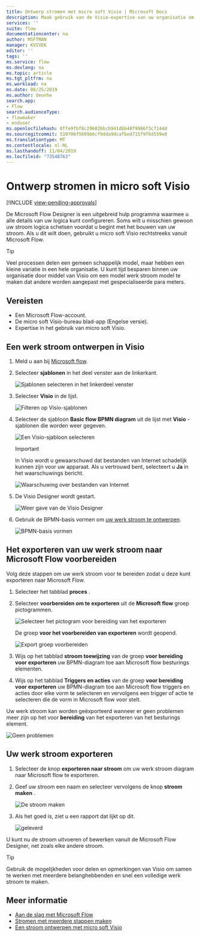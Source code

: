 ```yaml
---
title: Ontwerp stromen met micro soft Visio | Microsoft Docs
description: Maak gebruik van de Visio-expertise van uw organisatie om algemene modellen te bouwen als uitgangs punt voor het maken van stromen.
services: ''
suite: flow
documentationcenter: na
author: MSFTMAN
manager: KVIVEK
editor: ''
tags: ''
ms.service: flow
ms.devlang: na
ms.topic: article
ms.tgt_pltfrm: na
ms.workload: na
ms.date: 08/25/2019
ms.author: deonhe
search.app:
- Flow
search.audienceType:
- flowmaker
- enduser
ms.openlocfilehash: 0ffe9fbf8c29682bbcb941dbb48f9986f3c7144d
ms.sourcegitcommit: 510706f5699b6cf9dda9dcafbed715f9f6d559e8
ms.translationtype: MT
ms.contentlocale: nl-NL
ms.lasthandoff: 11/04/2019
ms.locfileid: "73548763"
---
```

# <a name="design-flows-in-microsoft-visio"></a>Ontwerp stromen in micro soft Visio
[!INCLUDE [view-pending-approvals](includes/cc-rebrand.md)]

De Microsoft Flow Designer is een uitgebreid hulp programma waarmee u alle details van uw logica kunt configureren. Soms wilt u misschien gewoon uw stroom logica schetsen voordat u begint met het bouwen van uw stroom. Als u dit wilt doen, gebruikt u micro soft Visio rechtstreeks vanuit Microsoft Flow.

>[!TIP]
> Veel processen delen een gemeen schappelijk model, maar hebben een kleine variatie in een hele organisatie. U kunt tijd besparen binnen uw organisatie door middel van Visio om een model werk stroom model te maken dat andere worden aangepast met gespecialiseerde para meters.

## <a name="prerequisites"></a>Vereisten

- Een Microsoft Flow-account.
- De micro soft Visio-bureau blad-app (Engelse versie).
- Expertise in het gebruik van micro soft Visio.

## <a name="design-a-workflow-in-visio"></a>Een werk stroom ontwerpen in Visio

1. Meld u aan bij [Microsoft flow](https://flow.microsoft.com).
1. Selecteer **sjablonen** in het deel venster aan de linkerkant.

     ![Sjablonen selecteren in het linkerdeel venster](./media/visio-flows/templates-from-left-panel.png)

1. Selecteer **Visio** in de lijst.

     ![Filteren op Visio-sjablonen](./media/visio-flows/select-visio.png) 

1. Selecteer de sjabloon **Basic flow BPMN diagram** uit de lijst met **Visio** -sjablonen die worden weer gegeven.

     ![Een Visio-sjabloon selecteren](./media/visio-flows/visio-templates.png) 

     >[!IMPORTANT]
     >In Visio wordt u gewaarschuwd dat bestanden van Internet schadelijk kunnen zijn voor uw apparaat. Als u vertrouwd bent, selecteert u **Ja** in het waarschuwings bericht.

     ![Waarschuwing over bestanden van Internet](./media/visio-flows/visio-warning.png)

1. De Visio Designer wordt gestart.

     ![Weer gave van de Visio Designer](./media/visio-flows/visio-designer.png)


1. Gebruik de BPMN-basis vormen om [uw werk stroom te ontwerpen](https://support.office.com/article/design-a-microsoft-flow-in-visio-35f0c9a9-912b-486d-88f7-4fc68013ad1a).

   ![BPMN-basis vormen](./media/visio-flows/bpmn-basic-shapes.png)

## <a name="prepare-to-export-your-workflow-to-microsoft-flow"></a>Het exporteren van uw werk stroom naar Microsoft Flow voorbereiden

Volg deze stappen om uw werk stroom voor te bereiden zodat u deze kunt exporteren naar Microsoft Flow.

1. Selecteer het tabblad **proces** .
1. Selecteer **voorbereiden om te exporteren** uit de **Microsoft flow** groep pictogrammen.

   ![Selecteer het pictogram voor bereiding van het exporteren](./media/visio-flows/prepare-export-icon.png)
   
   De groep **voor het voorbereiden van exporteren** wordt geopend.

   ![Export groep voorbereiden](./media/visio-flows/prepare-export-group.png)

1. Wijs op het tabblad **stroom toewijzing** van de groep **voor bereiding voor exporteren** uw BPMN-diagram toe aan Microsoft flow besturings elementen. 

1. Wijs op het tabblad **Triggers en acties** van de groep **voor bereiding voor exporteren** uw BPMN-diagram toe aan Microsoft flow triggers en acties door elke vorm te selecteren en vervolgens een trigger of actie te selecteren die de vorm in Microsoft flow voor stelt.

Uw werk stroom kan worden geëxporteerd wanneer er geen problemen meer zijn op het voor **bereiding** van het exporteren van het besturings element.

![Geen problemen](./media/visio-flows/prepare-export-no-issues.png) 

## <a name="export-your-workflow"></a>Uw werk stroom exporteren
1. Selecteer de knop **exporteren naar stroom** om uw werk stroom diagram naar Microsoft flow te exporteren.
1. Geef uw stroom een naam en selecteer vervolgens de knop **stroom maken** .
   
   ![De stroom maken](./media/visio-flows/export-create-flow.png)

1. Als het goed is, ziet u een rapport dat lijkt op dit.

    ![geleverd](./media/visio-flows/export-create-flow-success.png)

U kunt nu de stroom uitvoeren of bewerken vanuit de Microsoft Flow Designer, net zoals elke andere stroom.

>[!TIP]
> Gebruik de mogelijkheden voor delen en opmerkingen van Visio om samen te werken met meerdere belanghebbenden en snel een volledige werk stroom te maken.

## <a name="learn-more"></a>Meer informatie

- [Aan de slag met Microsoft Flow](getting-started.md) 
- [Stromen met meerdere stappen maken](multi-step-logic-flow.md)
- [Een stroom ontwerpen met micro soft Visio](https://support.office.com/article/design-a-microsoft-flow-in-visio-35f0c9a9-912b-486d-88f7-4fc68013ad1a)

     
